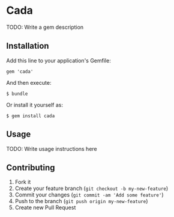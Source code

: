 # Cada

TODO: Write a gem description

## Installation

Add this line to your application's Gemfile:

    gem 'cada'

And then execute:

    $ bundle

Or install it yourself as:

    $ gem install cada

## Usage

TODO: Write usage instructions here

## Contributing

1. Fork it
2. Create your feature branch (`git checkout -b my-new-feature`)
3. Commit your changes (`git commit -am 'Add some feature'`)
4. Push to the branch (`git push origin my-new-feature`)
5. Create new Pull Request
